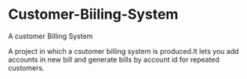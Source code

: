 # Customer-Biiling-System
A customer Billing System


A project in which a csutomer billing system is produced.It lets you add accounts in new bill and generate bills by account id for repeated customers.

